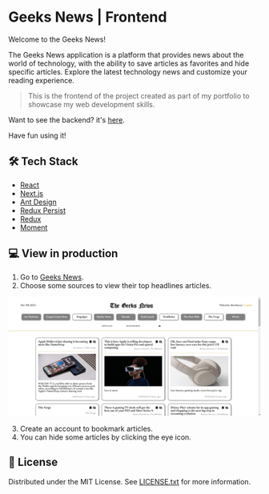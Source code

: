 # Geeks News | Frontend

Welcome to the Geeks News!

The Geeks News application is a platform that provides news about the world of technology, with the ability to save articles as favorites and hide specific articles. Explore the latest technology news and customize your reading experience.

> This is the frontend of the project created as part of my portfolio to showcase my web development skills.

Want to see the backend? it's [here](https://github.com/chewbacca234/geeks-news_backend.git).

Have fun using it!

## 🛠️ Tech Stack

- [React](https://reactjs.org/)
- [Next.js](https://nextjs.org/)
- [Ant Design](https://ant.design/)
- [Redux Persist](https://www.npmjs.com/package/redux-persist)
- [Redux](https://react-redux.js.org/)
- [Moment](https://momentjs.com/)

## 💻 View in production

1. Go to [Geeks News](https://geeks-news.vercel.app/).
2. Choose some sources to view their top headlines articles.

![app screenshot](./public/images/geeks-news-snapshot-1.jpg)

3. Create an account to bookmark articles.
4. You can hide some articles by clicking the eye icon.

## 📰 License

Distributed under the MIT License. See [LICENSE.txt](./LICENCE.txt) for more information.
